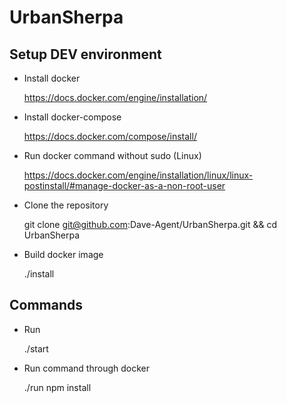 # UrbanSherpa

## Setup DEV environment

* Install docker

    https://docs.docker.com/engine/installation/

* Install docker-compose

    https://docs.docker.com/compose/install/

* Run docker command without sudo (Linux)

    https://docs.docker.com/engine/installation/linux/linux-postinstall/#manage-docker-as-a-non-root-user

* Clone the repository

    git clone git@github.com:Dave-Agent/UrbanSherpa.git && cd UrbanSherpa

* Build docker image

    ./install

## Commands

* Run

    ./start

* Run command through docker

    ./run npm install
